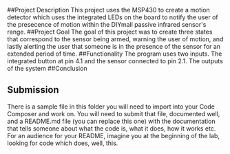 ##Project Description
	This project uses the MSP430 to create a motion detector which uses the integrated LEDs on the board to notify the user of the presecence of motion within the DIYmall passive infrared sensor's range.
##Project Goal
	The goal of this project was to create three states that correspond to the sensor being armed, warning the user of motion, and lastly alerting the user that someone is in the presence of the sensor for an extended period of time. 
##Functionality
	The program uses two inputs. The integrated button at pin 4.1 and the sensor connected to pin 2.1. The outputs of the system 
##Conclusion

## Submission
There is a sample file in this folder you will need to import into your Code Composer and work on. You will need to submit that file, documented well, and a README.md file (you can replace this one) with the documentation that tells someone about what the code is, what it does, how it works etc. For an audience for your README, imagine you at the beginning of the lab, looking for code which does, well, this. 
